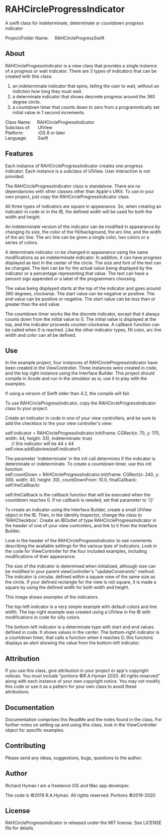 # RAHCircleProgressIndicator

A swift class for indeterminate, determinate or countdown progress indicator

Project/Folder Name: &nbsp;&nbsp;&nbsp;&nbsp;RAHCircleProgressSwift

## About

RAHCircleProgressIndicator is a view class that provides a single instance of a progress or wait indicator. There are 3 types of indicators that can be created with this class:  
1. an indeterminate indicator that spins, telling the user to wait, without an indiction how long they must wait.  
2. a determinate indicator that shows descrete progress around the 360 degree circle.  
3. a countdown timer that counts down to zero from a programmitcally set initial value in 1 second increments.

Class Name: &nbsp;&nbsp;&nbsp;&nbsp;RAHCircleProgressIndicator  
Subclass of: &nbsp;&nbsp;&nbsp;&nbsp;&nbsp;UIView  
Platform: &nbsp;&nbsp;&nbsp;&nbsp;&nbsp;&nbsp;&nbsp;&nbsp;&nbsp;&nbsp;&nbsp;iOS 8 or later  
Language: &nbsp;&nbsp;&nbsp;&nbsp;&nbsp;&nbsp;&nbsp;&nbsp;Swift


## Features

Each instance of RAHCircleProgressIndicator creates one progress indicator. Each instance is a subclass of UIView. User interaction is not provided.

The RAHCircleProgressIndicator class is standalone. There are no dependancies with other classes other than Apple's UIKit. To use in your own project, just copy the RAHCircleProgressIndicator class.  

All three types of indicators are square in appearance. So, when creating an indicator in code or in the IB, the defined width will be used for both the width and height.  

An indeterminate version of the indicator can be modified in appearance by changing its size, the color of the fill/background, the arc line, and the width of the arc line. The arc line can be given a single color, two colors or a series of colors.

A determinate indicator cn be changed in appearance using the same modifications as an indeterminate indicator. In addition, it can have progress displayed as text in the center of the circle. The size and font of the text can be changed. The text can be for the actual value being displayed by the indicator or a percentage representing that value. The text can have a percent sign appended or a label of the programmers choosing.  

The value being displayed starts at the top of the indicator and goes around 360 degrees, clockwise. The start value can be negative or positive. The end value can be positive or negative. The start value can be less than or greater than the end value.  

The countdown timer works like the discrete indicator, except that it always counts down from the initial value to 0. The initial value is displayed at the top, and the indicator proceeds counter-clockwise. A callback function can be called when 0 is reached. Like the other indicator types, fill color, arc line width and color can all be defined.


## Use

In the example project, four instances of RAHCircleProgressIndicator have been created in the ViewController. Three instances were created in code, and the top right instance using the Interface Builder. This project should compile in Xcode and run in the simulator as is; use it to play with the examples.

If using a version of Swift older than 4.2, the compile will fail.  

To use RAHCircleProgressIndicator, copy the RAHCircleProgressIndicator class to your project.

Create an indicator in code in one of your view controllers, and be sure to add the checkbox to the your view controller's view:

self.indicator = RAHCircleProgressIndicator.init(frame: CGRect(x: 70, y: 170, width: 44, height: 33), indeterminate: true)  
  &nbsp;&nbsp;&nbsp;&nbsp;  // this indicator will be 44 x 44  
self.view.addSubview(self.indicator!)  

The parameter 'indeterminate' in the init call determines if the indicator is determinate or indeterminate. To create a countdown timer, use this init function:  
self.countDown = RAHCircleProgressIndicator.init(frame: CGRect(x: 240, y: 300, width: 40, height: 30), countDownFrom: 10.0, finalCallback: self.theCallback)  

self.theCallback is the callback function that will be executed when the countdown reaches 0. If no callback is needed, set that parameter to '{}'

To create an indicator using the Interface Builder, create a small UIView object in the IB. Then, in the identity Inspector, change the class to 'RAHCheckbox'. Create an IBOutlet of type RAHCircleProgressIndicator in the header of one of your view controllers, and link to it from the Interface Builder.

Look in the header of the RAHCircleProgressIndicator to see comments describing the available settings for the various tpes of indicators. Look in the code for ViewController for the four included examples, including modifications of their appearance.

The size of the indicator is determined when initialized, although size can be modified in your parent viewController's "updateConstraints" method. The indicator is circular, defined within a square view of the same size as the circle. If your defined rectangle for the view is not square, it is made a square by using the defined width for both width and height.

This image shows examples of the indicators.  

The top-left indicator is a very simple example with default colors and line width. The top-right example was created using a UIView in the IB with modifications in code for silly colors.   

The bottom-left indicator is a determinate type with start and end values defined in code. It shows values in the center. The bottom-right indicator is a countdown timer, that calls a function when it reaches 0; this functons displays an alert showing the value from the bottom-left indicator.

## Attribution

If you use this class, give attribution in your project or app's copyright notices. You must include "portions ©R.A.Hyman 2020. All rights reserved" along with each instance of your own copyright notice. You may not modify this code or use it as a pattern for your own class to avoid these attributions.

## Documentation

Documentation comprises this ReadMe and the notes found in the class. For further notes on setting up and using this class, look in the ViewController object for specific examples.

## Contributing

Please send any ideas, suggestions, bugs, questions to the author.

## Author

Richard Hyman
I am a freelance iOS and Mac app developer.

The code is ©2019 R.A.Hyman. All rights reserved. Portions ©2019-2020

## License

RAHCircleProgressIndicator is released under the MIT license. See LICENSE file for details.
